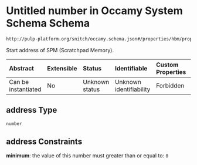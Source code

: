 # Untitled number in Occamy System Schema Schema

```txt
http://pulp-platform.org/snitch/occamy.schema.json#/properties/hbm/properties/address
```

Start address of SPM (Scratchpad Memory).

| Abstract            | Extensible | Status         | Identifiable            | Custom Properties | Additional Properties | Access Restrictions | Defined In                                                       |
| :------------------ | :--------- | :------------- | :---------------------- | :---------------- | :-------------------- | :------------------ | :--------------------------------------------------------------- |
| Can be instantiated | No         | Unknown status | Unknown identifiability | Forbidden         | Allowed               | none                | [occamy.schema.json*](occamy.schema.json "open original schema") |

## address Type

`number`

## address Constraints

**minimum**: the value of this number must greater than or equal to: `0`
